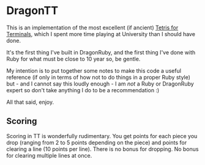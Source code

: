 DragonTT
========

This is an implementation of the most excellent (if ancient) [Tetris for Terminals](https://github.com/MikeTaylor/tt),
which I spent more time playing at University than I should have done.

It's the first thing I've built in DragonRuby, and the first thing I've done with Ruby for what must be close
to 10 year so, be gentle.

My intention is to put together some notes to make this code a useful reference (if only in terms of how not to
do things in a proper Ruby style) but - and I cannot say this loudly enough - I am *not* a Ruby or DragonRuby expert
so don't take anything I do to be a recommendation :)

All that said, enjoy.

Scoring
-------

Scoring in TT is wonderfully rudimentary. You get points for each piece you drop (ranging from 2 to 5 points depending
on the piece) and points for clearing a line (10 points per line). There is no bonus for dropping. No bonus for clearing
multiple lines at once. 



